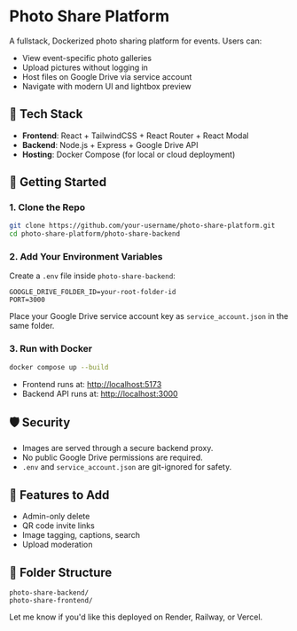 # Photo Share Platform

A fullstack, Dockerized photo sharing platform for events. Users can:

- View event-specific photo galleries
- Upload pictures without logging in
- Host files on Google Drive via service account
- Navigate with modern UI and lightbox preview

## 🧰 Tech Stack

- **Frontend**: React + TailwindCSS + React Router + React Modal
- **Backend**: Node.js + Express + Google Drive API
- **Hosting**: Docker Compose (for local or cloud deployment)

## 🚀 Getting Started

### 1. Clone the Repo

```bash
git clone https://github.com/your-username/photo-share-platform.git
cd photo-share-platform/photo-share-backend
```

### 2. Add Your Environment Variables

Create a `.env` file inside `photo-share-backend`:

```
GOOGLE_DRIVE_FOLDER_ID=your-root-folder-id
PORT=3000
```

Place your Google Drive service account key as `service_account.json` in the same folder.

### 3. Run with Docker

```bash
docker compose up --build
```

- Frontend runs at: [http://localhost:5173](http://localhost:5173)
- Backend API runs at: [http://localhost:3000](http://localhost:3000)

## 🛡️ Security

- Images are served through a secure backend proxy.
- No public Google Drive permissions are required.
- `.env` and `service_account.json` are git-ignored for safety.

## 📸 Features to Add

- Admin-only delete
- QR code invite links
- Image tagging, captions, search
- Upload moderation

## 📂 Folder Structure

```
photo-share-backend/
photo-share-frontend/
```

Let me know if you'd like this deployed on Render, Railway, or Vercel.
